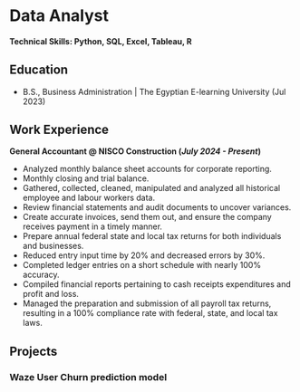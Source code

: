 # Data Analyst

#### Technical Skills: Python, SQL, Excel, Tableau, R

## Education
- B.S., Business Administration | The Egyptian E-learning University  (Jul 2023)

## Work Experience
**General Accountant @ NISCO Construction (_July 2024 - Present_)**
- Analyzed monthly balance sheet accounts for corporate reporting.
- Monthly closing and trial balance.
- Gathered, collected, cleaned, manipulated and analyzed all historical employee and labour workers data.
- Review financial statements and audit documents to uncover variances.
- Create accurate invoices, send them out, and ensure the company receives payment in a timely manner.
- Prepare annual federal state and local tax returns for both individuals and businesses.
- Reduced entry input time by 20% and decreased errors by 30%.
- Completed ledger entries on a short schedule with nearly 100% accuracy.
- Compiled financial reports pertaining to cash receipts expenditures and profit and loss.
- Managed the preparation and submission of all payroll tax returns, resulting in a 100% compliance rate with federal, state, and local tax laws.

## Projects
### Waze User Churn prediction model
